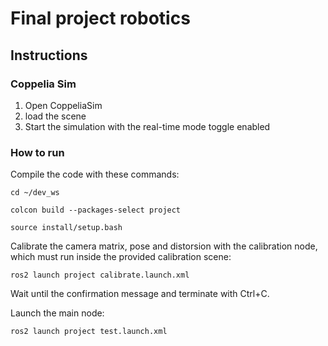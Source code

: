 # Final project robotics
## Instructions
### Coppelia Sim
1. Open CoppeliaSim
2. load the scene
3. Start the simulation with the real-time mode toggle enabled

### How to run
Compile the code with these commands: 
```
cd ~/dev_ws

colcon build --packages-select project

source install/setup.bash
```
Calibrate the camera matrix, pose and distorsion with the calibration node, which must run inside the provided calibration scene:
```
ros2 launch project calibrate.launch.xml
```
Wait until the confirmation message and terminate with Ctrl+C.

Launch the main node:
```
ros2 launch project test.launch.xml
```